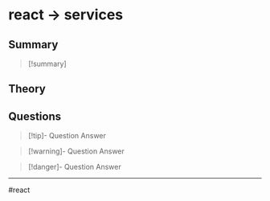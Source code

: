 # react -> services
## Summary
> [!summary]
## Theory

## Questions
> [!tip]- Question
> Answer

> [!warning]- Question
> Answer

> [!danger]- Question
> Answer

- - - 
#react 
